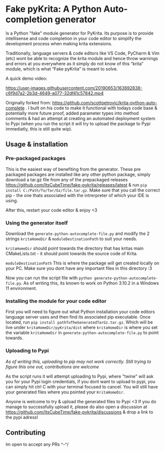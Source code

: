 # Fake pyKrita: A Python Auto-completion generator

Is a Python "fake" module generator for PyKrita. Its purpose is to provide intellisense and code completion in your code editor to simplify the development process when making krita extensions. 

Traditionally, language servers & code editors like VS Code, PyCharm & Vim (etc) wont be able to recognize the krita module and hence throw warnings and errors at you everywhere as it simply do not know of this “krita” module, which is what “Fake pyKrita” is meant to solve.

A quick demo video:


https://user-images.githubusercontent.com/20190653/163692838-c6f9d7a2-2b3d-4649-a077-32df41c57842.mp4


Originally forked from: https://github.com/scottpetrovic/krita-python-auto-complete . I built on his code to make it functional with todays code base & potentially more future proof, added parameter types into method comments & had an attempt at creating an automated deployment system to Pypi (when you run the script it will try to upload the package to Pypi immediatly, this is still quite wip).


## Usage & installation

### Pre-packaged packages

This is the easiest way of benefiting from the generator. These pre packaged packages are installed like any other python package, simply download a tar.gz file from any of the prepackaged releases https://github.com/ItsCubeTime/fake-pykrita/releases/latest & run `pip install C:/Path/To/Tar/Gz/file.tar.gz`. Make sure that you call the correct pip - the one thats associated with the intrerpreter of which your IDE is using.

After this, restart your code editor & enjoy <3


### Using the generator itself

Download the `generate-python-autocomplete-file.py` and modify the 2 strings `kritaHomeDir` & `moduleDestinationPath` to suit your needs.

`kritaHomeDir` should point towards the directory that has kritas main CMakeLists.txt - it should point towards the source code of Krita.

`moduleDestinationPath` This is where the package will get created locally on your PC. Make sure you dont have any important files in this directory :3

Now you can run the script file with `python generate-python-autocomplete-file.py`. As of writing this, its known to work on Python 3.10.2 in a Windows 11 environment.

### Installing the module for your code editor

First you will need to figure out what Python installation your code editors language server uses and then find its associated pip executable. Once located, run `pip install pathToTheGeneratedTarGz.tar.gz`. Which will be live under `kritaHomeDir/pyKrita/dist` where `kritaHomeDir` is where you set the variable `kritaHomeDir` in `generate-python-autocomplete-file.py` to point towards.




### Uploading to Pypi
*As of writing this, uploading to pip may not work correctly. Still trying to figure this one out, contributions are welcome*

As the script runs it will attempt uploading to Pypi, where "twine" will ask you for your Pypi login credentials, if you dont want to upload to pypi, you can simply hit ctrl C with your terminal focused to cancel. You will still have your generated files where you pointed your `KritaHomeDir`.

Anyone is welcome to try & upload the generated files to Pypi <3 If you do manage to successfully upload it, please do also open a discussion at https://github.com/ItsCubeTime/fake-pykrita/discussions & drop a link to the pypi adress!

## Contributing

Im open to accept any PRs \^-^/
